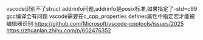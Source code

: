 vscode识别不了struct addrinfo问题,addrinfo是posix标准,如果指定了-std=c99 gcc编译会有问题
vscode需要在c_cpp_properties defines属性中指定宏才能被编辑器识别
https://github.com/Microsoft/vscode-cpptools/issues/2025
https://zhuanlan.zhihu.com/p/602476352